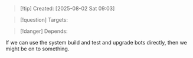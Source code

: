 
>[!tip] Created: [2025-08-02 Sat 09:03]

>[!question] Targets: 

>[!danger] Depends: 

If we can use the system build and test and upgrade bots directly, then we might be on to something.